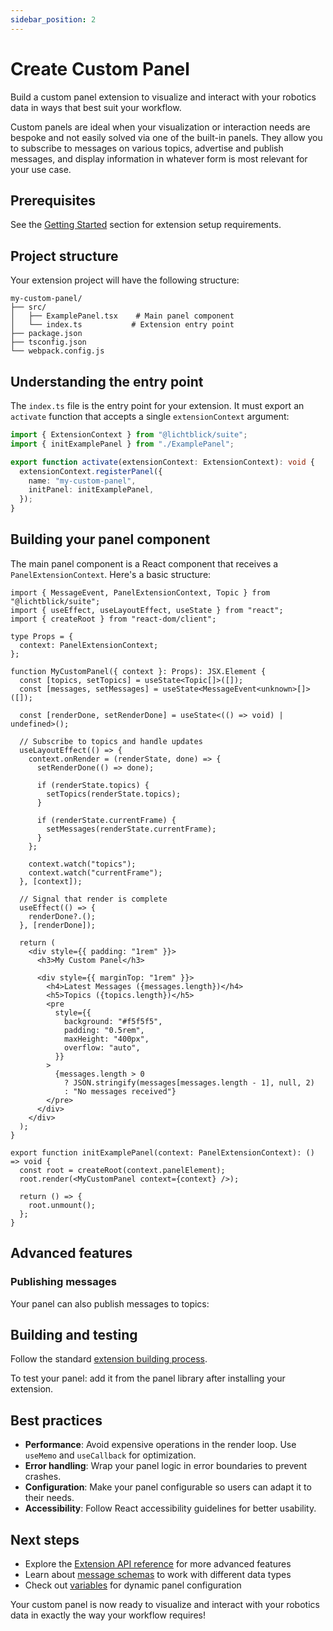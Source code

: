 ```yaml
---
sidebar_position: 2
---
```


# Create Custom Panel

Build a custom panel extension to visualize and interact with your robotics data in ways that best suit your workflow.

Custom panels are ideal when your visualization or interaction needs are bespoke and not easily solved via one of the built-in panels. They allow you to subscribe to messages on various topics, advertise and publish messages, and display information in whatever form is most relevant for your use case.

## Prerequisites

See the [Getting Started](./#getting-started) section for extension setup requirements.

## Project structure

Your extension project will have the following structure:

```
my-custom-panel/
├── src/
│   ├── ExamplePanel.tsx    # Main panel component
│   └── index.ts           # Extension entry point
├── package.json
├── tsconfig.json
└── webpack.config.js
```

## Understanding the entry point

The `index.ts` file is the entry point for your extension. It must export an `activate` function that accepts a single `extensionContext` argument:

```typescript
import { ExtensionContext } from "@lichtblick/suite";
import { initExamplePanel } from "./ExamplePanel";

export function activate(extensionContext: ExtensionContext): void {
  extensionContext.registerPanel({
    name: "my-custom-panel",
    initPanel: initExamplePanel,
  });
}
```

## Building your panel component

The main panel component is a React component that receives a `PanelExtensionContext`. Here's a basic structure:

```tsx
import { MessageEvent, PanelExtensionContext, Topic } from "@lichtblick/suite";
import { useEffect, useLayoutEffect, useState } from "react";
import { createRoot } from "react-dom/client";

type Props = {
  context: PanelExtensionContext;
};

function MyCustomPanel({ context }: Props): JSX.Element {
  const [topics, setTopics] = useState<Topic[]>([]);
  const [messages, setMessages] = useState<MessageEvent<unknown>[]>([]);

  const [renderDone, setRenderDone] = useState<(() => void) | undefined>();

  // Subscribe to topics and handle updates
  useLayoutEffect(() => {
    context.onRender = (renderState, done) => {
      setRenderDone(() => done);

      if (renderState.topics) {
        setTopics(renderState.topics);
      }

      if (renderState.currentFrame) {
        setMessages(renderState.currentFrame);
      }
    };

    context.watch("topics");
    context.watch("currentFrame");
  }, [context]);

  // Signal that render is complete
  useEffect(() => {
    renderDone?.();
  }, [renderDone]);

  return (
    <div style={{ padding: "1rem" }}>
      <h3>My Custom Panel</h3>

      <div style={{ marginTop: "1rem" }}>
        <h4>Latest Messages ({messages.length})</h4>
        <h5>Topics ({topics.length})</h5>
        <pre
          style={{
            background: "#f5f5f5",
            padding: "0.5rem",
            maxHeight: "400px",
            overflow: "auto",
          }}
        >
          {messages.length > 0
            ? JSON.stringify(messages[messages.length - 1], null, 2)
            : "No messages received"}
        </pre>
      </div>
    </div>
  );
}

export function initExamplePanel(context: PanelExtensionContext): () => void {
  const root = createRoot(context.panelElement);
  root.render(<MyCustomPanel context={context} />);

  return () => {
    root.unmount();
  };
}
```

## Advanced features

### Publishing messages

Your panel can also publish messages to topics:

## Building and testing

Follow the standard [extension building process](./#building-and-testing).

To test your panel: add it from the panel library after installing your extension.

## Best practices

- **Performance**: Avoid expensive operations in the render loop. Use `useMemo` and `useCallback` for optimization.
- **Error handling**: Wrap your panel logic in error boundaries to prevent crashes.
- **Configuration**: Make your panel configurable so users can adapt it to their needs.
- **Accessibility**: Follow React accessibility guidelines for better usability.

## Next steps

- Explore the [Extension API reference](../docs/extensions/extension-api/introduction) for more advanced features
- Learn about [message schemas](../docs/visualization/message-schemas-introduction) to work with different data types
- Check out [variables](../docs/visualization/variables) for dynamic panel configuration

Your custom panel is now ready to visualize and interact with your robotics data in exactly the way your workflow requires!
